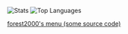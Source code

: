 ![Stats](https://github-readme-stats.vercel.app/api?username=foresst2000&show_icons=true)
![Top Languages](https://github-readme-stats.vercel.app/api/top-langs/?username=foresst2000&layout=compact)

[forest2000's menu (some source code)](https://github.com/foresst2000/forest2000-menu-avaliable-source)
